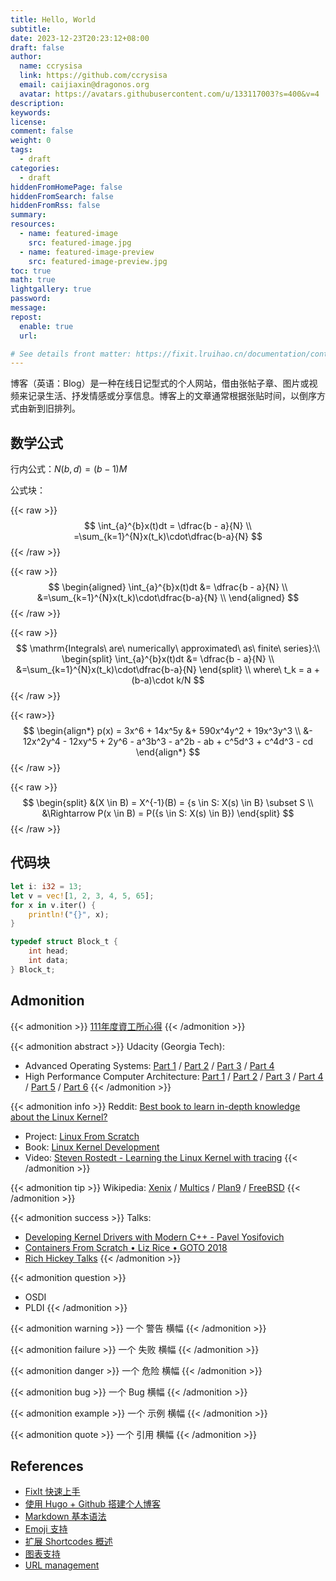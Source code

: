 ```yaml
---
title: Hello, World
subtitle:
date: 2023-12-23T20:23:12+08:00
draft: false
author:
  name: ccrysisa
  link: https://github.com/ccrysisa
  email: caijiaxin@dragonos.org
  avatar: https://avatars.githubusercontent.com/u/133117003?s=400&v=4
description:
keywords:
license:
comment: false
weight: 0
tags:
  - draft
categories:
  - draft
hiddenFromHomePage: false
hiddenFromSearch: false
hiddenFromRss: false
summary:
resources:
  - name: featured-image
    src: featured-image.jpg
  - name: featured-image-preview
    src: featured-image-preview.jpg
toc: true
math: true
lightgallery: true
password:
message:
repost:
  enable: true
  url:

# See details front matter: https://fixit.lruihao.cn/documentation/content-management/introduction/#front-matter
---
```


博客（英语：Blog）是一种在线日记型式的个人网站，借由张帖子章、图片或视频来记录生活、抒发情感或分享信息。博客上的文章通常根据张贴时间，以倒序方式由新到旧排列。

## 数学公式

行内公式：$N(b,d)=(b-1)M$

公式块：

{{< raw >}}
$$
\int_{a}^{b}x(t)dt =
\dfrac{b - a}{N} \\
=\sum_{k=1}^{N}x(t_k)\cdot\dfrac{b-a}{N}
$$
{{< /raw >}}

{{< raw >}}
$$
\begin{aligned}
\int_{a}^{b}x(t)dt &=
\dfrac{b - a}{N} \\
&=\sum_{k=1}^{N}x(t_k)\cdot\dfrac{b-a}{N} \\
\end{aligned}
$$
{{< /raw >}}

{{< raw >}}
$$
\mathrm{Integrals\ are\ numerically\ approximated\ as\ finite\ series}:\\ 
\begin{split}
\int_{a}^{b}x(t)dt &=
\dfrac{b - a}{N} \\
&=\sum_{k=1}^{N}x(t_k)\cdot\dfrac{b-a}{N}
\end{split} \\ 
where\ t_k = a + (b-a)\cdot k/N
$$
{{< /raw >}}

{{< raw>}}
$$
\begin{align*}
p(x) = 3x^6 + 14x^5y &+ 590x^4y^2 + 19x^3y^3 \\
&- 12x^2y^4 - 12xy^5 + 2y^6 - a^3b^3 - a^2b - ab + c^5d^3 + c^4d^3 - cd
\end{align*}
$$
{{< /raw >}}

{{< raw >}}
$$
\begin{split}
&(X \in B) = X^{-1}(B) = {s \in S: X(s) \in B} \subset S \\
&\Rightarrow P(x \in B) = P({s \in S: X(s) \in B})
\end{split}
$$
{{< /raw >}}

## 代码块

```rs
let i: i32 = 13;
let v = vec![1, 2, 3, 4, 5, 65];
for x in v.iter() {
    println!("{}", x);
}
```

```c
typedef struct Block_t {
    int head;
    int data;
} Block_t;
```

## Admonition

{{< admonition >}} 
[111年度資工所心得](https://hackmd.io/@ygb5JBlmSc-8GJtxiMg5Fw/B1-rO9vb9)
{{< /admonition >}}

{{< admonition abstract >}} 
Udacity (Georgia Tech):

- Advanced Operating Systems:
[Part 1](https://www.youtube.com/playlist?list=PLAwxTw4SYaPkKfusBLVfklgfdcB3BNpwX) /
[Part 2](https://www.youtube.com/playlist?list=PLAwxTw4SYaPm4vV1XbFV93ZuT2saSq1hO) /
[Part 3](https://www.youtube.com/playlist?list=PLAwxTw4SYaPk5-YaXFkWY4UXdv6pVdiYg) /
[Part 4](https://www.youtube.com/playlist?list=PLAwxTw4SYaPmfaiuzJcK3tNoeKlvRR990)
- High Performance Computer Architecture:
[Part 1](https://www.youtube.com/playlist?list=PLAwxTw4SYaPmqpjgrmf4-DGlaeV0om4iP) /
[Part 2](https://www.youtube.com/playlist?list=PLAwxTw4SYaPkNw98-MFodLzKgi6bYGjZs) /
[Part 3](https://www.youtube.com/playlist?list=PLAwxTw4SYaPnhRXZ6wuHnnclMLfg_yjHs) /
[Part 4](https://www.youtube.com/playlist?list=PLAwxTw4SYaPn79fsplIuZG34KwbkYSedj) /
[Part 5](https://www.youtube.com/playlist?list=PLAwxTw4SYaPkr-vo9gKBTid_BWpWEfuXe) /
[Part 6](https://www.youtube.com/playlist?list=PLAwxTw4SYaPndXEsI4kAa6BDSTRbkCKJN)
{{< /admonition >}}

{{< admonition info >}} 
Reddit: [Best book to learn in-depth knowledge about the Linux Kernel?](https://www.reddit.com/r/linux/comments/z26h5h/best_book_to_learn_indepth_knowledge_about_the/)
- Project: [Linux From Scratch](https://www.linuxfromscratch.org/)
- Book: [Linux Kernel Development](https://www.amazon.com/Linux-Kernel-Development-Robert-Love/dp/0672329468)
- Video: [Steven Rostedt - Learning the Linux Kernel with tracing](https://www.youtube.com/watch?v=JRyrhsx-L5Y)
{{< /admonition >}}

{{< admonition tip >}} 
Wikipedia: 
[Xenix](https://en.wikipedia.org/wiki/Xenix) /
[Multics](https://en.wikipedia.org/wiki/Multics) /
[Plan9](https://en.wikipedia.org/wiki/Plan_9_from_Bell_Labs) /
[FreeBSD](https://en.wikipedia.org/wiki/FreeBSD)
{{< /admonition >}}

{{< admonition success >}}
Talks:

- [Developing Kernel Drivers with Modern C++ - Pavel Yosifovich](https://www.youtube.com/watch?v=AsSMKL5vaXw)
- [Containers From Scratch • Liz Rice • GOTO 2018](https://www.youtube.com/watch?v=8fi7uSYlOdc)
- [Rich Hickey Talks](https://www.youtube.com/playlist?list=PLZdCLR02grLrEwKaZv-5QbUzK0zGKOOcr)
{{< /admonition >}}

{{< admonition question >}}
- OSDI
- PLDI
{{< /admonition >}}

{{< admonition warning >}} 一个 警告 横幅 {{< /admonition >}}

{{< admonition failure >}} 一个 失败 横幅 {{< /admonition >}}

{{< admonition danger >}} 一个 危险 横幅 {{< /admonition >}}

{{< admonition bug >}} 一个 Bug 横幅 {{< /admonition >}}

{{< admonition example >}} 一个 示例 横幅 {{< /admonition >}}

{{< admonition quote >}} 一个 引用 横幅 {{< /admonition >}}

## References

- [FixIt 快速上手](https://fixit.lruihao.cn/zh-cn/documentation/getting-started/)
- [使用 Hugo + Github 搭建个人博客](https://zhuanlan.zhihu.com/p/105021100)
- [Markdown 基本语法](https://fixit.lruihao.cn/zh-cn/documentation/content-management/markdown-syntax/basics/)
- [Emoji 支持](https://fixit.lruihao.cn/zh-cn/guides/emoji-support/)
- [扩展 Shortcodes 概述](https://fixit.lruihao.cn/zh-cn/documentation/content-management/shortcodes/extended/introduction/#admonition)
- [图表支持](https://fixit.lruihao.cn/zh-cn/documentation/content-management/diagrams/)
- [URL management](https://gohugo.io/content-management/urls/#permalinks)



